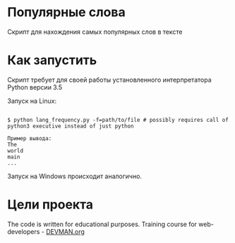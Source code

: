 # Популярные слова

Скрипт для нахождения самых популярных слов в тексте

# Как запустить

Скрипт требует для своей работы установленного интерпретатора Python версии 3.5

Запуск на Linux:

```#!bash

$ python lang_frequency.py -f=path/to/file # possibly requires call of python3 executive instead of just python

Пример вывода:
The
world
main
...
```

Запуск на Windows происходит аналогично.

# Цели проекта

The code is written for educational purposes. Training course for web-developers - [DEVMAN.org](https://devman.org)
